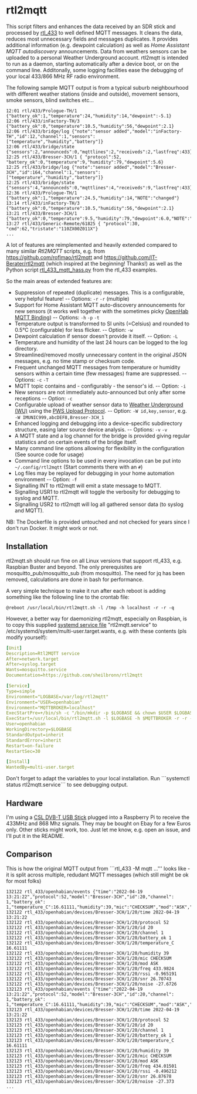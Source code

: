 # rtl2mqtt

This script filters and enhances the data received by an SDR stick and processed by [rtl_433](https://github.com/merbanan/rtl_433) to well defined MQTT messages.
It cleans the data, reduces most unnecessary fields and messages duplicates. 
It provides additional information (e.g. dewpoint calculation) as well as *Home Assistant MQTT autodiscovery* announcements. 
Data from weathers sensors can be uploaded to a personal Weather Underground account.
rtl2mqtt is intended to run as a daemon, starting automatically after a device boot, or on the command line.
Additonally, some logging facilities ease the debugging of your local 433/866 MHz RF radio environment.

The following sample MQTT output is from a typical suburb neighbourhood with different weather stations (inside and outside), movement sensors, smoke sensors, blind switches etc...

```log
12:01 rtl/433/Prologue-TH/1 {"battery_ok":1,"temperature":24,"humidity":14,"dewpoint":-5.1}
12:06 rtl/433/inFactory-TH/3 {"battery_ok":0,"temperature":10.5,"humidity":56,"dewpoint":2.1}
12:06 rtl/433/bridge/log {"note":"sensor added","model":"inFactory-TH","id":12,"channel":1,"sensors":["temperature","humidity","battery"]}
12:06 rtl/433/bridge/state {"sensors":2,"announceds":0,"mqttlines":2,"receiveds":2,"lastfreq":433}
12:25 rtl/433/Bresser-3CH/1 { "protocol":52, "battery_ok":0,"temperature":9,"humidity":79,"dewpoint":5.6}
12:25 rtl/433/bridge/log {"note":"sensor added","model":"Bresser-3CH","id":164,"channel":1,"sensors":["temperature","humidity","battery"]}
12:25 rtl/433/bridge/state {"sensors":4,"announceds":0,"mqttlines":4,"receiveds":9,"lastfreq":433}
12:36 rtl/433/Prologue-TH/1 {"battery_ok":1,"temperature":24.5,"humidity":14,"NOTE":"changed"}
13:14 rtl/433/inFactory-TH/3 {"battery_ok":0,"temperature":10.5,"humidity":56,"dewpoint":2.1}
13:21 rtl/433/Bresser-3CH/1 {"battery_ok":0,"temperature":9.5,"humidity":79,"dewpoint":6.0,"NOTE":"changed"}
13:27 rtl/433/Generic-Remote/61825 { "protocol":30, "cmd":62,"tristate":"110ZX00Z011X"}
...
```

A lot of features are reimplemented and heavily extended compared to many similar *Rtl2MQTT* scripts, e.g. from https://github.com/roflmao/rtl2mqtt and https://github.com/IT-Berater/rtl2mqtt (which inspired at the beginning! Thanks!) as well as the 
Python script [rtl_433_mqtt_hass.py](https://github.com/merbanan/rtl_433/blob/master/examples/rtl_433_mqtt_hass.py) from the rtl_433 examples.

So the main areas of extended features are:

* Suppression of repeated (duplicate) messages. This is a configurable, very helpful feature! -- Options: `-r` `-r` (multiple)
* Support for Home Assistant MQTT auto-discovery announcements for new sensors (it works well together with the sometimes picky [OpenHab MQTT Binding](https://www.openhab.org/addons/bindings/mqtt.homeassistant)) -- Options: `-h` `-p` `-t`
* Temperature output is transformed to SI units (=Celsius) and rounded to 0.5°C (configurable) for less flicker. -- Option: `-w`
* Dewpoint calculation if sensor doesn't provide it itself. -- Option:  `-L`
* Temperature and humidity of the last 24 hours can be logged to the log directory.
* Streamlined/removed mostly unnecessary content in the original JSON messages, e.g. no time stamp or checksum code.
* Frequent unchanged MQTT messages from temperature or humidity sensors within a certain time (few messages) frame are suppressed. -- Options: `-c` `-T`
* MQTT topic contains and - configurably - the sensor's id. -- Option: `-i`
* New sensors are not immediately auto-announced but only after some receptions -- Option: `-c`
* Configurable upload of weather sensor data to [Weather Underground (WU)](https://www.wunderground.com) using the [PWS Upload Protocol](https://support.weather.com/s/article/PWS-Upload-Protocol).  -- Option: `-W id,key,sensor`, e.g. `-W IMUNIC999,abcDEF8,Bresser-3CH_1`
* Enhanced logging and debugging into a device-specific subdirectory structure, easing later source device analysis. -- Options: `-v` `-v`
* A MQTT state and a log channel for the bridge is provided giving regular statistics and on certain events of the bridge itself.
* Many command line options allowing for flexibility in the configuration (See source code for usage)
* Command line options to be used in every invocation can be put into `~/.config/rtl2mqtt` (Start comments there with an `#`)
* Log files may be replayed for debugging in your home automation environment -- Option: `-f`
* Signalling INT to rtl2mqtt will emit a state message to MQTT.
* Signalling USR1 to rtl2mqtt will toggle the verbosity for debugging to syslog and MQTT.
* Signalling USR2 to rtl2mqtt will log all gathered sensor data (to syslog and MQTT).

NB: The Dockerfile is provided untouched and not checked for years since I don't run Docker. It might work or not.

## Installation

rtl2mqtt.sh should run fine on all Linux versions that support rtl_433, e.g. Raspbian Buster and beyond.
The only prerequisites are mosquitto_pub/mosquitto_sub (from mosquitto). The need for jq has been removed, calculations are done in bash for performance.

A very simple technique to make it run after each reboot is adding something like the following line to the crontab file:

```crontab
@reboot /usr/local/bin/rtl2mqtt.sh -l /tmp -h localhost -r -r -q
```

However, a better way for daemonizing rtl2mqtt, especially on Raspbian, is to copy this supplied [systemd service file](https://www.raspberrypi.org/documentation/linux/usage/systemd.md) "rtl2mqtt.service" to /etc/systemd/system/multi-user.target.wants, e.g. with these contents (pls modify yourself):

```YAML
[Unit]
Description=Rtl2MQTT service
After=network.target
After=syslog.target
Wants=mosquitto.service
Documentation=https://github.com/sheilbronn/rtl2mqtt

[Service]
Type=simple
Environment="LOGBASE=/var/log/rtl2mqtt"
Environment="USER=openhabian"
Environment="MQTTBROKER=localhost"
ExecStartPre=+/bin/sh -c "/bin/mkdir -p $LOGBASE && chown $USER $LOGBASE && logger $LOGBASE in place."
ExecStart=/usr/local/bin/rtl2mqtt.sh -l $LOGBASE -h $MQTTBROKER -r -r -q
User=openhabian
WorkingDirectory=$LOGBASE
StandardOutput=inherit
StandardError=inherit
Restart=on-failure
RestartSec=30

[Install]
WantedBy=multi-user.target
```

Don't forget to adapt the variables to your local installation. Run ```systemctl status rtl2mqtt.service´´´ to see debugging output.

## Hardware

I'm using a [CSL DVB-T USB Stick](https://www.amazon.de/CSL-Realtek-Chip-Fernbedienung-Antenne-Windows/dp/B00CIQKFAO) plugged into a Raspberry Pi to receive the 433MHz and 868 Mhz signals. They may be bought on Ebay for a few Euros only. Other sticks might work, too. Just let me know, e.g. open an issue, and I'll put it in the README.

## Comparison

This is how the original MQTT output from ```rtl_433 -M mqtt ...''' looks like - it is split across multiple, redudant MQTT messages (which still might be ok for most folks)
```log
132122 rtl_433/openhabian/events {"time":"2022-04-19 13:21:22","protocol":52,"model":"Bresser-3CH","id":20,"channel": 1,"battery_ok": 1,"temperature_C":16.61111,"humidity":39,"mic":"CHECKSUM","mod":"ASK","freq":433.9824,"rssi":-0.965191,"snr":26.70743,"noise":-27.6726}
132122 rtl_433/openhabian/devices/Bresser-3CH/1/20/time 2022-04-19 13:21:22
132122 rtl_433/openhabian/devices/Bresser-3CH/1/20/protocol 52
132122 rtl_433/openhabian/devices/Bresser-3CH/1/20/id 20
132122 rtl_433/openhabian/devices/Bresser-3CH/1/20/channel 1
132122 rtl_433/openhabian/devices/Bresser-3CH/1/20/battery_ok 1
132122 rtl_433/openhabian/devices/Bresser-3CH/1/20/temperature_C 16.61111
132122 rtl_433/openhabian/devices/Bresser-3CH/1/20/humidity 39
132122 rtl_433/openhabian/devices/Bresser-3CH/1/20/mic CHECKSUM
132122 rtl_433/openhabian/devices/Bresser-3CH/1/20/mod ASK
132122 rtl_433/openhabian/devices/Bresser-3CH/1/20/freq 433.9824
132122 rtl_433/openhabian/devices/Bresser-3CH/1/20/rssi -0.965191
132122 rtl_433/openhabian/devices/Bresser-3CH/1/20/snr 26.70743
132122 rtl_433/openhabian/devices/Bresser-3CH/1/20/noise -27.6726
132123 rtl_433/openhabian/events {"time":"2022-04-19 13:21:22","protocol":52,"model":"Bresser-3CH","id":20,"channel": 1,"battery_ok": 1,"temperature_C":16.61111,"humidity":39,"mic":"CHECKSUM","mod":"ASK","freq":434.01501,"rssi":-0.496212,"snr":26.87678,"noise":-27.373}
132123 rtl_433/openhabian/devices/Bresser-3CH/1/20/time 2022-04-19 13:21:22
132123 rtl_433/openhabian/devices/Bresser-3CH/1/20/protocol 52
132123 rtl_433/openhabian/devices/Bresser-3CH/1/20/id 20
132123 rtl_433/openhabian/devices/Bresser-3CH/1/20/channel 1
132123 rtl_433/openhabian/devices/Bresser-3CH/1/20/battery_ok 1
132123 rtl_433/openhabian/devices/Bresser-3CH/1/20/temperature_C 16.61111
132123 rtl_433/openhabian/devices/Bresser-3CH/1/20/humidity 39
132123 rtl_433/openhabian/devices/Bresser-3CH/1/20/mic CHECKSUM
132123 rtl_433/openhabian/devices/Bresser-3CH/1/20/mod ASK
132123 rtl_433/openhabian/devices/Bresser-3CH/1/20/freq 434.01501
132123 rtl_433/openhabian/devices/Bresser-3CH/1/20/rssi -0.496212
132123 rtl_433/openhabian/devices/Bresser-3CH/1/20/snr 26.87678
132123 rtl_433/openhabian/devices/Bresser-3CH/1/20/noise -27.373
...
```